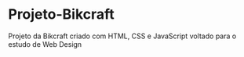 # Projeto-Bikcraft
Projeto da Bikcraft criado com HTML, CSS e JavaScript
voltado para o estudo de Web Design

